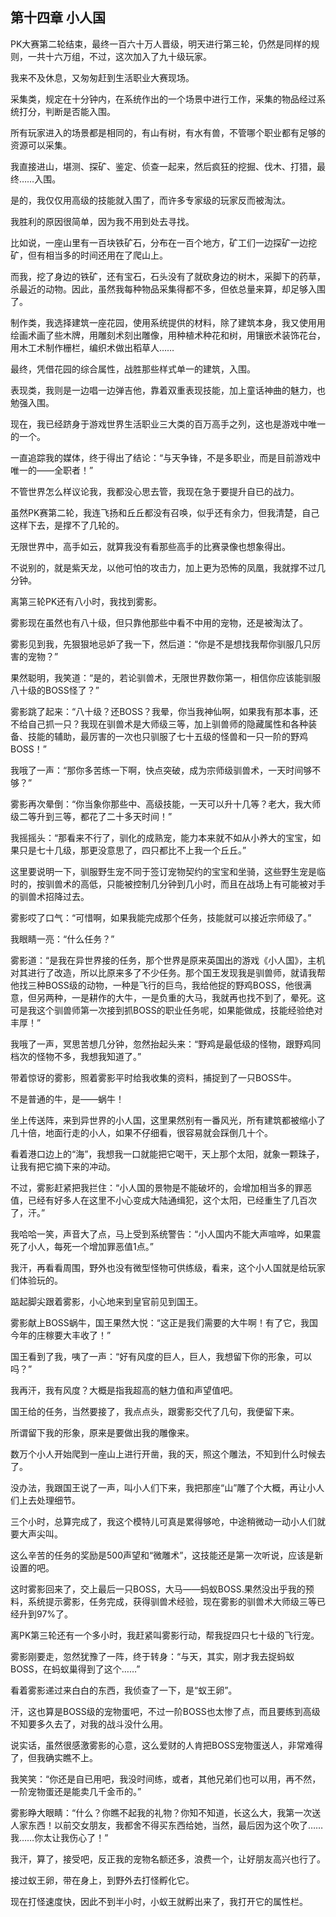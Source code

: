 ## 第十四章 小人国

PK大赛第二轮结束，最终一百六十万人晋级，明天进行第三轮，仍然是同样的规则，一共十六万组，不过，这次加入了九十级玩家。

我来不及休息，又匆匆赶到生活职业大赛现场。

采集类，规定在十分钟内，在系统作出的一个场景中进行工作，采集的物品经过系统打分，判断是否能入围。

所有玩家进入的场景都是相同的，有山有树，有水有兽，不管哪个职业都有足够的资源可以采集。

我直接进山，堪测、探矿、鉴定、侦查一起来，然后疯狂的挖掘、伐木、打猎，最终……入围。

是的，我仅仅用高级的技能就入围了，而许多专家级的玩家反而被淘汰。

我胜利的原因很简单，因为我不用到处去寻找。

比如说，一座山里有一百块铁矿石，分布在一百个地方，矿工们一边探矿一边挖矿，但有相当多的时间还用在了爬山上。

而我，挖了身边的铁矿，还有宝石，石头没有了就砍身边的树木，采脚下的药草，杀最近的动物。因此，虽然我每种物品采集得都不多，但依总量来算，却足够入围了。

制作类，我选择建筑一座花园，使用系统提供的材料，除了建筑本身，我又使用用绘画术画了些木牌，用雕刻术刻出雕像，用种植术种花和树，用镶嵌术装饰花台，用木工术制作栅栏，编织术做出稻草人……

最终，凭借花园的综合属性，战胜那些样式单一的建筑，入围。

表现类，我则是一边唱一边弹吉他，靠着双重表现技能，加上童话神曲的魅力，也勉强入围。

现在，我已经跻身于游戏世界生活职业三大类的百万高手之列，这也是游戏中唯一的一个。

一直追踪我的媒体，终于得出了结论：“与天争锋，不是多职业，而是目前游戏中唯一的——全职者！”

不管世界怎么样议论我，我都没心思去管，我现在急于要提升自已的战力。

虽然PK赛第二轮，我连飞扬和丘丘都没有召唤，似乎还有余力，但我清楚，自己这样下去，是撑不了几轮的。

无限世界中，高手如云，就算我没有看那些高手的比赛录像也想象得出。

不说别的，就是紫天龙，以他可怕的攻击力，加上更为恐怖的凤凰，我就撑不过几分钟。

离第三轮PK还有八小时，我找到雾影。

雾影现在虽然也有八十级，但只靠他那些中看不中用的宠物，还是被淘汰了。

雾影见到我，先狠狠地忌妒了我一下，然后道：“你是不是想找我帮你驯服几只厉害的宠物？”

果然聪明，我笑道：“是的，若论驯兽术，无限世界数你第一，相信你应该能驯服八十级的BOSS怪了？”

雾影跳了起来：“八十级？还BOSS？我晕，你当我神仙啊，如果我有那本事，还不给自己抓一只？我现在驯兽术是大师级三等，加上驯兽师的隐藏属性和各种装备、技能的辅助，最厉害的一次也只驯服了七十五级的怪兽和一只一阶的野鸡BOSS！”

我哦了一声：“那你多苦练一下啊，快点突破，成为宗师级驯兽术，一天时间够不够？”

雾影再次晕倒：“你当象你那些中、高级技能，一天可以升十几等？老大，我大师级二等升到三等，都花了二十多天时间！”

我摇摇头：“那看来不行了，驯化的成熟宠，能力本来就不如从小养大的宝宝，如果只是七十几级，那更没意思了，四只都比不上我一个丘丘。”

这里要说明一下，驯服野生宠不同于签订宠物契约的宝宝和坐骑，这些野生宠是临时的，按驯兽术的高低，只能被控制几分钟到几小时，而且在战场上有可能被对手的驯兽术招降过去。

雾影哎了口气：“可惜啊，如果我能完成那个任务，技能就可以接近宗师级了。”

我眼睛一亮：“什么任务？”

雾影道：“是我在异世界接的任务，那个世界是原来英国出的游戏《小人国》，主机对其进行了改造，所以比原来多了不少任务。那个国王发现我是驯兽师，就请我帮他找三种BOSS级的动物，一种是飞行的巨鸟，我给他捉的野鸡BOSS，他很满意，但另两种，一是耕作的大牛，一是负重的大马，我就再也找不到了，晕死。这可是我这个驯兽师第一次接到抓BOSS的职业任务呢，如果能做成，技能经验绝对丰厚！”

我哦了一声，冥思苦想几分钟，忽然抬起头来：“野鸡是最低级的怪物，跟野鸡同档次的怪物不多，我想我知道了。”

带着惊讶的雾影，照着雾影平时给我收集的资料，捕捉到了一只BOSS牛。

不是普通的牛，是——蜗牛！

坐上传送阵，来到异世界的小人国，这里果然别有一番风光，所有建筑都被缩小了几十倍，地面行走的小人，如果不仔细看，很容易就会踩倒几十个。

看着港口边上的“海”，我想我一口就能把它喝干，天上那个太阳，就象一颗珠子，让我有把它摘下来的冲动。

不过，雾影赶紧把我拦住：“小人国的景物是不能破坏的，会增加相当多的罪恶值，已经有好多人在这里不小心变成大陆通缉犯，这个太阳，已经重生了几百次了，汗。”

我哈哈一笑，声音大了点，马上受到系统警告：“小人国内不能大声喧哗，如果震死了小人，每死一个增加罪恶值1点。”

我汗，再看看周围，野外也没有微型怪物可供练级，看来，这个小人国就是给玩家们体验玩的。

踮起脚尖跟着雾影，小心地来到皇官前见到国王。

雾影献上BOSS蜗牛，国王果然大悦：“这正是我们需要的大牛啊！有了它，我国今年的庄稼要大丰收了！”

国王看到了我，咦了一声：“好有风度的巨人，巨人，我想留下你的形象，可以吗？”

我再汗，我有风度？大概是指我超高的魅力值和声望值吧。

国王给的任务，当然要接了，我点点头，跟雾影交代了几句，我便留下来。

所谓留下我的形象，原来是要做出我的雕像来。

数万个小人开始爬到一座山上进行开凿，我的天，照这个雕法，不知到什么时候去了。

没办法，我跟国王说了一声，叫小人们下来，我把那座“山”雕了个大概，再让小人们上去处理细节。

三个小时，总算完成了，我这个模特儿可真是累得够呛，中途稍微动一动小人们就要大声尖叫。

这么辛苦的任务的奖励是500声望和“微雕术”，这技能还是第一次听说，应该是新设置的吧。

这时雾影回来了，交上最后一只BOSS，大马——蚂蚁BOSS.果然没出乎我的预料，系统提示雾影，任务完成，获得驯兽术经验，现在雾影的驯兽术大师级三等已经升到97%了。

离PK第三轮还有一个多小时，我赶紧叫雾影行动，帮我捉四只七十级的飞行宠。

雾影刚要走，忽然犹豫了一阵，终于转身：“与天，其实，刚才我去捉蚂蚁BOSS，在蚂蚁巢得到了这个……”

看着雾影递过来白白的东西，我侦查了一下，是“蚁王卵”。

汗，这也算是BOSS级的宠物蛋吧，不过一阶BOSS也太惨了点，而且要练到高级不知要多久去了，对我的战斗没什么用。

说实话，虽然很感激雾影的心意，这么爱财的人肯把BOSS宠物蛋送人，非常难得了，但我确实瞧不上。

我笑笑：“你还是自已用吧，我没时间练，或者，其他兄弟们也可以用，再不然，一阶宠物蛋还是能卖几千金币的。”

雾影睁大眼睛：“什么？你瞧不起我的礼物？你知不知道，长这么大，我第一次送人家东西！以前交女朋友，我都舍不得买东西给她，当然，最后因为这个吹了……我……你太让我伤心了！”

我汗，算了，接受吧，反正我的宠物名额还多，浪费一个，让好朋友高兴也行了。

接过蚁王卵，带在身上，到野外去打怪孵化它。

现在打怪速度快，因此不到半小时，小蚁王就孵出来了，我打开它的属性栏。

